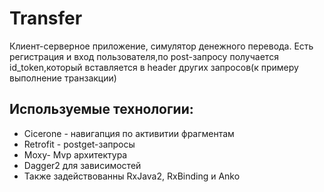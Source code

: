 # Transfer
Клиент-серверное приложение, симулятор денежного перевода.
Есть регистрация и вход пользователя,по post-запросу получается id_token,который вставляется в header других запросов(к примеру выполнение транзакции) 
## Используемые технологии:
- Сicerone - навигапция по активитии фрагментам
- Retrofit - postget-запросы
- Moxy- Mvp архитектура
- Dagger2 для зависимостей
- Также задействованны RxJava2, RxBinding и Anko
